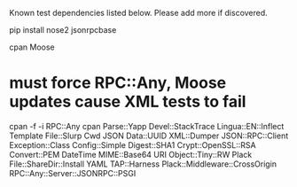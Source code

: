 Known test dependencies listed below. Please add more if discovered.

pip install nose2 jsonrpcbase

cpan Moose
# must force RPC::Any, Moose updates cause XML tests to fail
cpan -f -i RPC::Any
cpan Parse::Yapp Devel::StackTrace Lingua::EN::Inflect Template File::Slurp Cwd JSON Data::UUID XML::Dumper JSON::RPC::Client Exception::Class Config::Simple Digest::SHA1 Crypt::OpenSSL::RSA Convert::PEM DateTime MIME::Base64 URI Object::Tiny::RW Plack File::ShareDir::Install YAML TAP::Harness Plack::Middleware::CrossOrigin RPC::Any::Server::JSONRPC::PSGI
